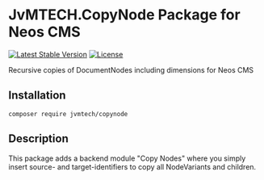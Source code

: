 # JvMTECH.CopyNode Package for Neos CMS #
[![Latest Stable Version](https://poser.pugx.org/jvmtech/copynode/v/stable)](https://packagist.org/packages/jvmtech/copynode)
[![License](https://poser.pugx.org/jvmtech/copynode/license)](https://packagist.org/packages/jvmtech/copynode)

Recursive copies of DocumentNodes including dimensions for Neos CMS

## Installation
```
composer require jvmtech/copynode
```

## Description

This package adds a backend module "Copy Nodes" where you simply insert source- and target-identifiers to copy all NodeVariants and children.
